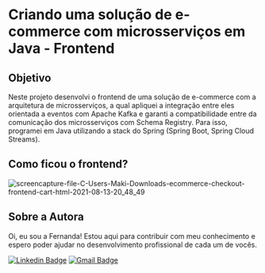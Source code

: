 # Criando uma solução de e-commerce com microsserviços em Java - Frontend
## Objetivo 
Neste projeto desenvolvi o frontend de uma solução de e-commerce com a arquitetura de microsserviços, a qual apliquei a integração entre eles orientada a eventos com Apache Kafka e garanti a compatibilidade entre da comunicação dos microsserviços com Schema Registry. Para isso, programei em Java utilizando a stack do Spring (Spring Boot, Spring Cloud Streams).

## Como ficou o frontend?
![screencapture-file-C-Users-Maki-Downloads-ecommerce-checkout-frontend-cart-html-2021-08-13-20_48_49](https://user-images.githubusercontent.com/72028645/129427695-335faadc-9b72-4de1-93ab-ab4243b99d09.png)

## Sobre a Autora
Oi, eu sou a Fernanda! Estou aqui para contribuir com meu conhecimento e espero poder ajudar no desenvolvimento profissional de cada um de vocês.

[![Linkedin Badge](https://img.shields.io/badge/-Fernanda_Maki_Hirose-blue?style=flat-square&logo=Linkedin&logoColor=white&link=https://www.linkedin.com/in/fernanda-maki-hirose-801117208/)](https://www.linkedin.com/in/fernanda-maki-hirose-801117208/)  [![Gmail Badge](https://img.shields.io/badge/-femahi2020@gmail.com-c14438?style=flat-square&logo=Gmail&logoColor=white&link=mailto:femahi2020@gmail.com)](mailto:femahi2020@gmail.com)
